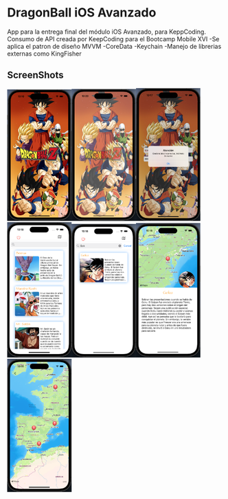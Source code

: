 # DragonBall iOS Avanzado

App para la entrega final del módulo iOS Avanzado, para KeppCoding. Consumo de API creada por KeepCoding para el Bootcamp Mobile XVI
 		-Se aplica el patron de diseño MVVM
		-CoreData
		-Keychain
		-Manejo de librerias externas como KingFisher
	
## ScreenShots

<img src="https://github.com/marcomadv/GithubImages/blob/main/dg1.png" width="150" /><img src="https://github.com/marcomadv/GithubImages/blob/main/dg2.png" width="150" /><img  src="https://github.com/marcomadv/GithubImages/blob/main/dg3.png" width="150" /><img src="https://github.com/marcomadv/GithubImages/blob/main/dg4.png" width="150" /><img src="https://github.com/marcomadv/GithubImages/blob/main/dg5.png" width="150" /><img src="https://github.com/marcomadv/GithubImages/blob/main/dg6.png" width="150" /><img src="https://github.com/marcomadv/GithubImages/blob/main/dg7.png" width="150" />